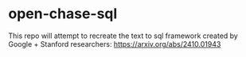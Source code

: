 # open-chase-sql
This repo will attempt to recreate the text to sql framework created by Google + Stanford researchers: https://arxiv.org/abs/2410.01943
